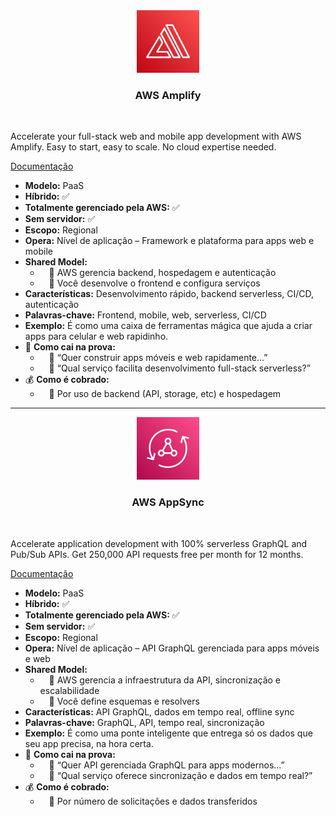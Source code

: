 <div align="center">
  <img src="../assets/web-e-dispositivos-moveis-de-frontend/Amplify.png" alt="img" width="100"><br>
  <h3>AWS Amplify</h3>
</div><br>

Accelerate your full-stack web and mobile app development with AWS Amplify. Easy to start, easy to scale. No cloud expertise needed.

[Documentação](https://aws.amazon.com/pt/amplify/)

- **Modelo:** PaaS
- **Híbrido:** ✅
- **Totalmente gerenciado pela AWS:** ✅
- **Sem servidor:** ✅
- **Escopo:** Regional
- **Opera:** Nível de aplicação – Framework e plataforma para apps web e mobile
- **Shared Model:**
  -  🔹 AWS gerencia backend, hospedagem e autenticação
  -  🔹 Você desenvolve o frontend e configura serviços
- **Características:** Desenvolvimento rápido, backend serverless, CI/CD, autenticação
- **Palavras-chave:** Frontend, mobile, web, serverless, CI/CD
- **Exemplo:** É como uma caixa de ferramentas mágica que ajuda a criar apps para celular e web rapidinho.
- 📝 **Como cai na prova:**
  -  🔹 “Quer construir apps móveis e web rapidamente...”
  -  🔹 “Qual serviço facilita desenvolvimento full-stack serverless?”
- 💰 **Como é cobrado:**
  -  🔹 Por uso de backend (API, storage, etc) e hospedagem

---

<div align="center">
  <img src="../assets/web-e-dispositivos-moveis-de-frontend/AppSync.png" alt="img" width="100"><br>
  <h3>AWS AppSync</h3>
</div><br>

Accelerate application development with 100% serverless GraphQL and Pub/Sub APIs. Get 250,000 API requests free per month for 12 months.

[Documentação](https://aws.amazon.com/pt/appsync/)

- **Modelo:** PaaS
- **Híbrido:** ✅
- **Totalmente gerenciado pela AWS:** ✅
- **Sem servidor:** ✅
- **Escopo:** Regional
- **Opera:** Nível de aplicação – API GraphQL gerenciada para apps móveis e web
- **Shared Model:**
  -  🔹 AWS gerencia a infraestrutura da API, sincronização e escalabilidade
  -  🔹 Você define esquemas e resolvers
- **Características:** API GraphQL, dados em tempo real, offline sync
- **Palavras-chave:** GraphQL, API, tempo real, sincronização
- **Exemplo:** É como uma ponte inteligente que entrega só os dados que seu app precisa, na hora certa.
- 📝 **Como cai na prova:**
  -  🔹 “Quer API gerenciada GraphQL para apps modernos...”
  -  🔹 “Qual serviço oferece sincronização e dados em tempo real?”
- 💰 **Como é cobrado:**
  -  🔹 Por número de solicitações e dados transferidos
